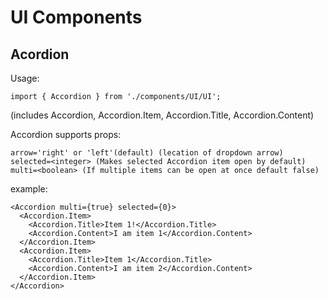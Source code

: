 # UI Components

## Acordion

Usage: 

`import { Accordion } from './components/UI/UI';` 

(includes Accordion, Accordion.Item, Accordion.Title, Accordion.Content)

Accordion supports props:

```
arrow='right' or 'left'(default) (lecation of dropdown arrow)
selected=<integer> (Makes selected Accordion item open by default)
multi=<boolean> (If multiple items can be open at once default false)
```

example:

```
<Accordion multi={true} selected={0}>
  <Accordion.Item>
    <Accordion.Title>Item 1!</Accordion.Title>
    <Accordion.Content>I am item 1</Accordion.Content>
  </Accordion.Item>
  <Accordion.Item>
    <Accordion.Title>Item 1</Accordion.Title>
    <Accordion.Content>I am item 2</Accordion.Content>
  </Accordion.Item>
</Accordion>
```